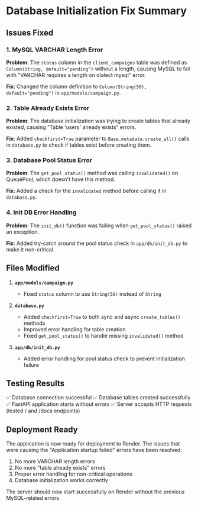 # Database Initialization Fix Summary

## Issues Fixed

### 1. MySQL VARCHAR Length Error
**Problem**: The `status` column in the `client_campaigns` table was defined as `Column(String, default="pending")` without a length, causing MySQL to fail with "VARCHAR requires a length on dialect mysql" error.

**Fix**: Changed the column definition to `Column(String(50), default="pending")` in `app/models/campaign.py`.

### 2. Table Already Exists Error
**Problem**: The database initialization was trying to create tables that already existed, causing "Table 'users' already exists" errors.

**Fix**: Added `checkfirst=True` parameter to `Base.metadata.create_all()` calls in `database.py` to check if tables exist before creating them.

### 3. Database Pool Status Error
**Problem**: The `get_pool_status()` method was calling `invalidated()` on QueuePool, which doesn't have this method.

**Fix**: Added a check for the `invalidated` method before calling it in `database.py`.

### 4. Init DB Error Handling
**Problem**: The `init_db()` function was failing when `get_pool_status()` raised an exception.

**Fix**: Added try-catch around the pool status check in `app/db/init_db.py` to make it non-critical.

## Files Modified

1. **`app/models/campaign.py`**
   - Fixed `status` column to use `String(50)` instead of `String`

2. **`database.py`**
   - Added `checkfirst=True` to both sync and async `create_tables()` methods
   - Improved error handling for table creation
   - Fixed `get_pool_status()` to handle missing `invalidated()` method

3. **`app/db/init_db.py`**
   - Added error handling for pool status check to prevent initialization failure

## Testing Results

✅ Database connection successful
✅ Database tables created successfully
✅ FastAPI application starts without errors
✅ Server accepts HTTP requests (tested / and /docs endpoints)

## Deployment Ready

The application is now ready for deployment to Render. The issues that were causing the "Application startup failed" errors have been resolved:

1. No more VARCHAR length errors
2. No more "table already exists" errors  
3. Proper error handling for non-critical operations
4. Database initialization works correctly

The server should now start successfully on Render without the previous MySQL-related errors.
